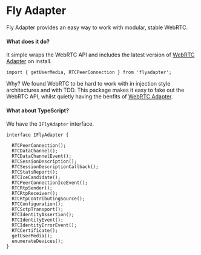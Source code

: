 # Fly Adapter

Fly Adapter provides an easy way to work with modular, stable WebRTC.

#### What does it do? 
It simple wraps the WebRTC API and includes the latest version of [WebRTC Adapter](https://github.com/webrtc/adapter) on install. 

```
import { getUserMedia, RTCPeerConnection } from 'flyadapter';

```

Why? We found WebRTC to be hard to work with in injection style architectures and with TDD. 
This package makes it easy to fake out the WebRTC API, whilst quietly having the benfits of [WebRTC Adapter](https://github.com/webrtc/adapter).

#### What about TypeScript?
We have the `IFlyAdapter` interface.
```
interface IFlyAdapter {
    
  RTCPeerConnection();
  RTCDataChannel();
  RTCDataChannelEvent();
  RTCSessionDescription(); 
  RTCSessionDescriptionCallback();
  RTCStatsReport();
  RTCIceCandidate(); 
  RTCPeerConnectionIceEvent();
  RTCRtpSender(); 
  RTCRtpReceiver();
  RTCRtpContributingSource(); 
  RTCConfiguration();
  RTCSctpTransport();
  RTCIdentityAssertion();
  RTCIdentityEvent();
  RTCIdentityErrorEvent();
  RTCCertificate();
  getUserMedia();
  enumerateDevices();
}

```